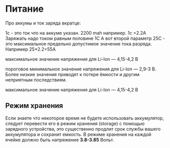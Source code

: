 # Питание

Про аккумы и ток заряда вкратце:

1с - это ток что на аккуме указан. 2200 mah например. 1с =2.2А
Заряжать надо током равным половине 1С
А вот второй параметр 25С - это максимальное предельно допустимое значение тока разряда. Например 25*2.2=55А

максимальное значение напряжения для Li-Ion — 4,15-4,2 В

пороговое минимальное значение напряжения для Li-Ion — 2,9-3 В. Более низкие значения приводят к потере ёмкости и другим неприятным последствиям.

максимальное значение напряжения для Li-Ion — 4,15-4,2 В

## Режим хранения

Если знаете что некоторое время не будете использовать аккумулятор, следует перевести его в режим хранения (storage) с помощью зарядного устройства, это существенно продлит срок службы вашего аккумулятора и сохранит емкость. В режиме хранения на каждой ячейке должно быть напряжение **3.8-3.85** Вольт.